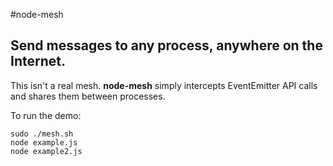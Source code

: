 #node-mesh

## Send messages to any process, anywhere on the Internet.

This isn't a real mesh. **node-mesh** simply intercepts EventEmitter API calls and shares them between processes.

To run the demo:

    sudo ./mesh.sh
    node example.js
    node example2.js
